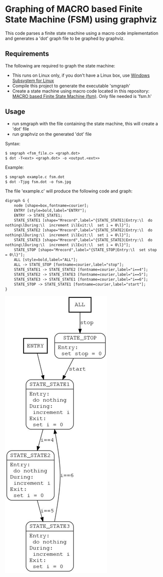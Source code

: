 # Graphing of MACRO based Finite State Machine (FSM) using graphviz

This code parses a finite state machine using a macro code implementation and generates a 'dot' graph file to be graphed by graphviz.

## Requirements

The following are required to graph the state machine:

- This runs on Linux only, if you don't have a Linux box, use [Windows Subsystem for Linux](https://docs.microsoft.com/en-us/windows/wsl/install-win10)
- Compile this project to generate the executable 'smgraph'
- Create a state machine using macro code located in this repository: [MACRO based Finite State Machine (fsm)](https://github.com/mfilippa/fsm). Only file needed is 'fsm.h'

## Usage

- run smgraph with the file containing the state machine, this will create a 'dot' file
- run graphviz on the generated 'dot' file

Syntax:
```
$ smgraph <fsm_file.c> <graph.dot>
$ dot -T<ext> <graph.dot> -o <output.<ext>>
```

Example:
```
$ smgraph example.c fsm.dot
$ dot -Tjpg fsm.dot -o fsm.jpg
```

The file 'example.c' will produce the following code and graph:

```
digraph G {
    node [shape=box,fontname=courier];
    ENTRY [style=bold,label="ENTRY"];
    ENTRY -> STATE_STATE1;
    STATE_STATE1 [shape="Mrecord",label="{STATE_STATE1|Entry:\l  do nothing\lDuring:\l  increment i\lExit:\l  set i = 0\l}"];
    STATE_STATE2 [shape="Mrecord",label="{STATE_STATE2|Entry:\l  do nothing\lDuring:\l  increment i\lExit:\l  set i = 0\l}"];
    STATE_STATE3 [shape="Mrecord",label="{STATE_STATE3|Entry:\l  do nothing\lDuring:\l  increment i\lExit:\l  set i = 0\l}"];
    STATE_STOP [shape="Mrecord",label="{STATE_STOP|Entry:\l  set stop = 0\l}"];
    ALL [style=bold,label="ALL"];
    ALL -> STATE_STOP [fontname=courier,label="stop"];
    STATE_STATE1 -> STATE_STATE2 [fontname=courier,label="i==4"];
    STATE_STATE2 -> STATE_STATE3 [fontname=courier,label="i==5"];
    STATE_STATE3 -> STATE_STATE1 [fontname=courier,label="i==6"];
    STATE_STOP -> STATE_STATE1 [fontname=courier,label="start"];
}
```

![example graph](fsm.jpg)